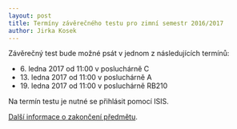 ```yaml
---
layout: post
title: Termíny závěrečného testu pro zimní semestr 2016/2017
author: Jirka Kosek
---
```


Závěrečný test bude možné psát v jednom z následujících termínů:

* 6. ledna 2017 od 11:00 v posluchárně C
* 13. ledna 2017 od 11:00 v posluchárně A
* 19. ledna 2017 od 11:00 v posluchárně RB210

Na termín testu je nutné se přihlásit pomocí ISIS.

[Další informace o zakončení předmětu](/zakonceni/).

